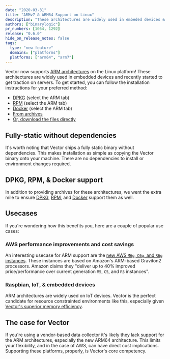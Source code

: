 ```yaml
---
date: "2020-03-31"
title: "ARMv7 & ARM64 Support on Linux"
description: "These architectures are widely used in embeded devices & servers"
authors: ["binarylogic"]
pr_numbers: [1054, 1292]
release: "0.6.0"
hide_on_release_notes: false
tags:
  type: "new feature"
  domains: ["platforms"]
  platforms: ["arm64", "arm7"]
---
```


Vector now supports [ARM architectures][urls.arm] on the Linux platform! These
architectures are widely used in embedded devices and recently started to get
traction on servers. To get started, you can follow the installation
instructions for your preferred method:

- [DPKG][docs.package-managers.dpkg] (select the ARM tab)
- [RPM][docs.package-managers.rpm] (select the ARM tab)
- [Docker][docs.platforms.docker] (select the ARM tab)
- [From archives][docs.manual.from-archives]
- [Or, download the files directly][pages.releases]

<!--more-->

## Fully-static without dependencies

It's worth noting that Vector ships a fully static binary without dependencies.
This makes installation as simple as copying the Vector binary onto
your machine. There are no dependencies to install or environment changes
required.

## DPKG, RPM, & Docker support

In addition to providing archives for these architectures, we went the extra
mile to ensure [DPKG][docs.package-managers.dpkg],
[RPM][docs.package-managers.rpm], and [Docker][docs.platforms.docker] support
them as well.

## Usecases

If you're wondering how this benefits you, here are a couple of popular use
cases:

### AWS performance improvements and cost savings

An interesting usecase for ARM support are the [new AWS `M6g`, `C6g`, and `R6g`
instances][urls.aws_arm_g2_announcement]. These instances are based on Amazon's
ARM-based Graviton2 processors. Amazon claims they "deliver up to 40% improved
price/performance over current generation `M5`, `C5`, and `R5` instances".

### Raspbian, IoT, & embedded devices

ARM architectures are widely used on IoT devices. Vector is the perfect
candidate for resource constrainted environments like this, especially given
[Vector's superior memory efficiency][pages.index#performance].

## The case for Vector

If you're using a vendor-based data collector it's likely they lack support
for the ARM architectures, especially the new ARM64 architecture. This limits
your flexibility, and in the case of AWS, can have direct cost implications.
Supporting these platforms, properly, is Vector's core competency.

[docs.manual.from-archives]: /docs/setup/installation/manual/from-archives/
[docs.package-managers.dpkg]: /docs/setup/installation/package-managers/dpkg/
[docs.package-managers.rpm]: /docs/setup/installation/package-managers/rpm/
[docs.platforms.docker]: /docs/setup/installation/platforms/docker/
[pages.index#performance]: /#performance
[pages.releases]: /releases/
[urls.arm]: https://en.wikipedia.org/wiki/ARM_architecture
[urls.aws_arm_g2_announcement]: https://aws.amazon.com/about-aws/whats-new/2019/12/announcing-new-amazon-ec2-m6g-c6g-and-r6g-instances-powered-by-next-generation-arm-based-aws-graviton2-processors/
